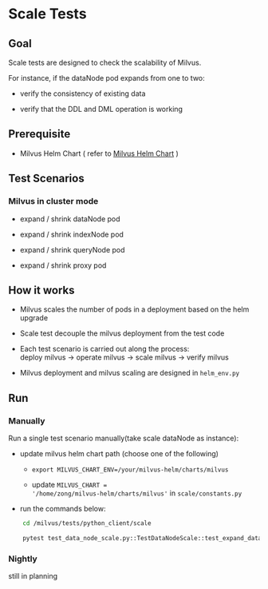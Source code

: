 # Scale Tests
## Goal
Scale tests are designed to check the scalability of Milvus.

For instance, if the dataNode pod expands from one to two:
   - verify the consistency of existing data
   
   - verify that the DDL and DML operation is working

## Prerequisite
   - Milvus Helm Chart ( refer to [Milvus Helm Chart](https://github.com/milvus-io/milvus-helm/blob/master/charts/milvus/README.md) )

## Test Scenarios
### Milvus in cluster mode
- expand / shrink dataNode pod
   
- expand / shrink indexNode pod

- expand / shrink queryNode pod

- expand / shrink proxy pod

## How it works

- Milvus scales the number of pods in a deployment based on the helm upgrade
  
- Scale test decouple the milvus deployment from the test code
  
- Each test scenario is carried out along the process:
  <br> deploy milvus -> operate milvus -> scale milvus -> verify milvus 
  
- Milvus deployment and milvus scaling are designed in `helm_env.py`

## Run
### Manually
Run a single test scenario manually(take scale dataNode as instance):  
  
- update milvus helm chart path (choose one of the following)  
  - `export MILVUS_CHART_ENV=/your/milvus-helm/charts/milvus`  
  
  - update <code>MILVUS_CHART = '/home/zong/milvus-helm/charts/milvus'</code> in <code>scale/constants.py</code>  
  
- run the commands below:  
```bash  
    cd /milvus/tests/python_client/scale  
  
    pytest test_data_node_scale.py::TestDataNodeScale::test_expand_data_node -v -s  
```

### Nightly 
still in planning 
